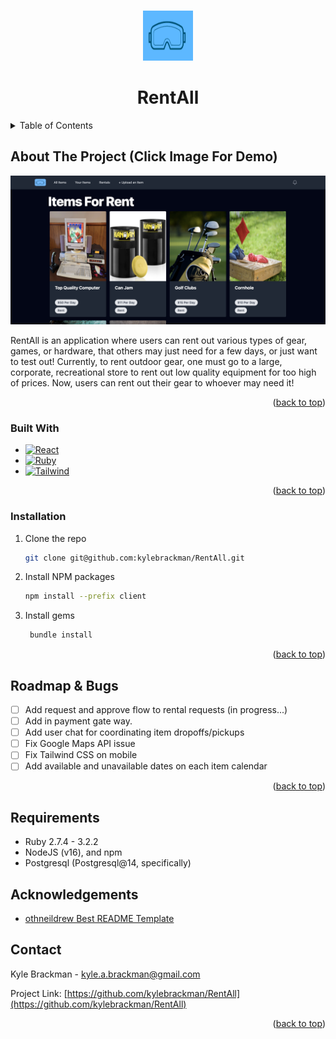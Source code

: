 <a name="readme-top"></a>
<!-- PROJECT LOGO -->
<br />
<div align="center">
  <a >
    <img src="images/favicon.ico" alt="RentAll logo" width="80" height="80">
  </a>

  <h1 align="center">RentAll</h1>
</div>


<!-- TABLE OF CONTENTS -->
<details>
  <summary>Table of Contents</summary>
  <ol>
    <li>
      <a href="#about-the-project">About The Project</a>
      <ul>
        <li><a href="#built-with">Built With</a></li>
      </ul>
    </li>
    <li>
      <a href="#getting-started">Getting Started</a>
      <ul>
        <li><a href="#installation">Installation</a></li>
      </ul>
    </li>
    <li><a href="#usage">Usage</a></li>
    <li><a href="#roadmap">Roadmap</a></li>
    <li><a href="#requirements">Requirements</a></li>
    <li><a href="#contact">Contact</a></li>
  </ol>
</details>



<!-- ABOUT THE PROJECT -->
## About The Project (Click Image For Demo)

[![Product Name Screen Shot][product-screenshot]](https://rentall-6528b54d3efd.herokuapp.com/allItems)

RentAll is an application where users can rent out various types of gear, games, or hardware, that others may just need for a few days, or just want to test out! Currently, to rent outdoor gear, one must go to a large, corporate, recreational store to rent out low quality equipment for too high of prices. Now, users can rent out their gear to whoever may need it!

<p align="right">(<a href="#readme-top">back to top</a>)</p>



### Built With

* [![React][React.js]][React-url]
* [![Ruby][Ruby.rb]][Ruby-url]
* [![Tailwind][]][Tailwind-url]

<p align="right">(<a href="#readme-top">back to top</a>)</p>


### Installation

1. Clone the repo
   ```sh
   git clone git@github.com:kylebrackman/RentAll.git
   ```
2. Install NPM packages
   ```sh
   npm install --prefix client
   ```
3. Install gems
   ```sh
    bundle install
   ```

<p align="right">(<a href="#readme-top">back to top</a>)</p>


<!-- ROADMAP -->
## Roadmap & Bugs
- [ ] Add request and approve flow to rental requests (in progress...)
- [ ] Add in payment gate way.
- [ ] Add user chat for coordinating item dropoffs/pickups
- [ ] Fix Google Maps API issue
- [ ] Fix Tailwind CSS on mobile
- [ ] Add available and unavailable dates on each item calendar

<p align="right">(<a href="#readme-top">back to top</a>)</p>

## Requirements

- Ruby 2.7.4 - 3.2.2
- NodeJS (v16), and npm
- Postgresql (Postgresql@14, specifically)

<!-- CONTACT -->

## Acknowledgements
* [othneildrew Best README Template](https://github.com/othneildrew/Best-README-Template/tree/master)


## Contact

Kyle Brackman - kyle.a.brackman@gmail.com

Project Link: [https://github.com/kylebrackman/RentAll](https://github.com/kylebrackman/RentAll)

<p align="right">(<a href="#readme-top">back to top</a>)</p>


<!-- MARKDOWN LINKS & IMAGES -->
<!-- https://www.markdownguide.org/basic-syntax/#reference-style-links -->
[contributors-shield]: https://img.shields.io/github/contributors/othneildrew/Best-README-Template.svg?style=for-the-badge
[contributors-url]: https://github.com/othneildrew/Best-README-Template/graphs/contributors
[forks-shield]: https://img.shields.io/github/forks/othneildrew/Best-README-Template.svg?style=for-the-badge
[forks-url]: https://github.com/othneildrew/Best-README-Template/network/members
[stars-shield]: https://img.shields.io/github/stars/othneildrew/Best-README-Template.svg?style=for-the-badge
[stars-url]: https://github.com/othneildrew/Best-README-Template/stargazers
[issues-shield]: https://img.shields.io/github/issues/othneildrew/Best-README-Template.svg?style=for-the-badge
[issues-url]: https://github.com/othneildrew/Best-README-Template/issues
[linkedin-shield]: https://img.shields.io/badge/-LinkedIn-black.svg?style=for-the-badge&logo=linkedin&colorB=555
[linkedin-url]: https://www.linkedin.com/in/kyle-brackman/
[product-screenshot]: images/RentAll_Home_Page.png
[React.js]: https://img.shields.io/badge/React-20232A?style=for-the-badge&logo=react&logoColor=61DAFB
[React-url]: https://reactjs.org/
[Tailwind-url]: https://tailwindcss.com/
[Tailwind]: https://img.shields.io/badge/Tailwind-Blue
[Ruby-url]: https://www.ruby-lang.org/en/
[Ruby.rb]:https://camo.githubusercontent.com/3e54bb93c9b07f26583176c6d06d716fb4979496f742fc9eed7c9c5ba8befb27/68747470733a2f2f696d672e736869656c64732e696f2f62616467652f527562792d4343333432443f7374796c653d666c6174266c6f676f3d72756279266c6f676f436f6c6f723d626c61636b
